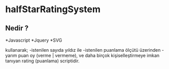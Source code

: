 # halfStarRatingSystem

## Nedir ?
*Javascript
*Jquery
*SVG

kullanarak;
-istenilen sayıda yıldız ile 
-istenilen puanlama ölçütü üzerinden
-yarım puan oy (verme | vermeme),
ve daha birçok kişiselleştirmeye imkan tanıyan rating (puanlama) scriptidir.
